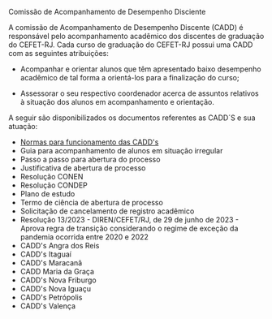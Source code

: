 Comissão de Acompanhamento de Desempenho Disciente

A comissão de Acompanhamento de Desempenho Discente (CADD) é responsável pelo acompanhamento acadêmico dos discentes de graduação do CEFET-RJ. Cada curso de graduação do CEFET-RJ possui uma CADD com as seguintes atribuições:

- Acompanhar e orientar alunos que têm apresentado baixo desempenho acadêmico de tal forma a orientá-los para a finalização do curso;
  
- Assessorar o seu respectivo coordenador acerca de assuntos relativos à situação dos alunos em acompanhamento e orientação.

A seguir são disponibilizados os documentos referentes as CADD´S e sua atuação: 

- [Normas para funcionamento das CADD's](http://www.cefet-rj.br/attachments/article/3251/Regulamento%20CAD.pdf)
- Guia para acompanhamento de alunos em situação irregular
- Passo a passo para abertura do processo
- Justificativa de abertura de processo
- Resolução CONEN
- Resolução CONDEP
- Plano de estudo
- Termo de ciência de abertura de processo
- Solicitação de cancelamento de registro acadêmico
- Resolução 13/2023 - DIREN/CEFET/RJ, de 29 de junho de 2023 - Aprova regra de transição considerando o regime de exceção da pandemia ocorrida entre 2020 e 2022
- CADD's Angra dos Reis
- CADD's Itaguaí
- CADD's Maracanã
- CADD Maria da Graça
- CADD's Nova Friburgo
- CADD's Nova Iguaçu
- CADD's Petrópolis
- CADD's Valença

